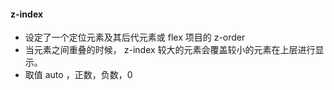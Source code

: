 #### z-index  
- 设定了一个定位元素及其后代元素或 flex 项目的 z-order
- 当元素之间重叠的时候， z-index 较大的元素会覆盖较小的元素在上层进行显示。
- 取值 auto ，正数，负数，0
